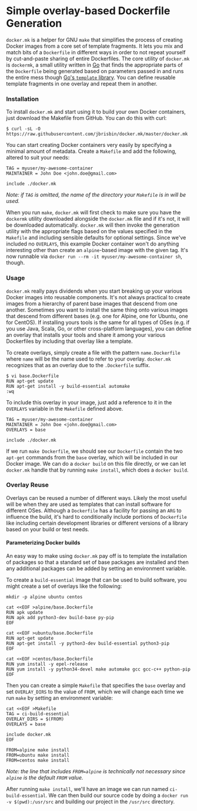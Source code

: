 # Simple overlay-based Dockerfile Generation

`docker.mk` is a helper for GNU `make` that simplifies the process of creating Docker images from a core set of template fragments. It lets you mix and match bits of a `Dockerfile` in different ways in order to not repeat yourself by cut-and-paste sharing of entire Dockerfiles. The core utility of `docker.mk` is `dockermk`, a small utility written in [Go](https://golang.org/) that finds the appropriate parts of the `Dockerfile` being generated based on parameters passed in and runs the entire mess though [Go's `template` library](https://golang.org/pkg/text/template/). You can define reusable template fragments in one overlay and repeat them in another.

### Installation

To install `docker.mk` and start using it to build your own Docker containers, just download the Makefile from GitHub. You can do this with curl:

```
$ curl -sL -O https://raw.githubusercontent.com/jbrisbin/docker.mk/master/docker.mk
```

You can start creating Docker containers very easily by specifying a minimal amount of metadata. Create a `Makefile` and add the following, altered to suit your needs:

```
TAG = myuser/my-awesome-container
MAINTAINER = John Doe <john.doe@gmail.com>

include ./docker.mk
```

_Note: if `TAG` is omitted, the name of the directory your `Makefile` is in will be used._

When you run `make`, `docker.mk` will first check to make sure you have the `dockermk` utility downloaded alongside the `docker.mk` file and if it's not, it will be downloaded automatically. `docker.mk` will then invoke the generation utility with the appropriate flags based on the values specified in the `Makefile` and including sensible defaults for optional settings. Since we've included no `OVERLAYS`, this example Docker container won't do anything interesting other than create an `alpine`-based image with the given tag. It's now runnable via `docker run --rm -it myuser/my-awesome-container sh`, though.

### Usage

`docker.mk` really pays dividends when you start breaking up your various Docker images into reusable components. It's not always practical to create images from a hierarchy of parent base images that descend from one another. Sometimes you want to install the same thing onto various images that descend from different bases (e.g. one for Alpine, one for Ubuntu, one for CentOS). If installing yours tools is the same for all types of OSes (e.g. if you use Java, Scala, Go, or other cross-platform languages), you can define an overlay that installs your tools and share it among your various Dockerfiles by including that overlay like a template.

To create overlays, simply create a file with the pattern `name.Dockerfile` where `name` will be the name used to refer to your overlay. `docker.mk` recognizes that as an overlay due to the `.Dockerfile` suffix.

```
$ vi base.Dockerfile
RUN apt-get update
RUN apt-get install -y build-essential automake
:wq
```

To include this overlay in your image, just add a reference to it in the `OVERLAYS` variable in the `Makefile` defined above.

```
TAG = myuser/my-awesome-container
MAINTAINER = John Doe <john.doe@gmail.com>
OVERLAYS = base

include ./docker.mk
```

If we run `make Dockerfile`, we should see our `Dockerfile` contain the two `apt-get` commands from the `base` overlay, which will be included in our Docker image. We can do a `docker build` on this file directly, or we can let `docker.mk` handle that by running `make install`, which does a `docker build`.

### Overlay Reuse

Overlays can be reused a number of different ways. Likely the most useful will be when they are used as templates that can install software for different OSes. Although a `Dockerfile` has a facility for passing an `ARG` to influence the build, it's hard to conditionally include portions of `Dockerfile` like including certain development libraries or different versions of a library based on your build or test needs.

#### Parameterizing Docker builds

An easy way to make using `docker.mk` pay off is to template the installation of packages so that a standard set of base packages are installed and then any additional packages can be added by setting an environment variable.

To create a `build-essential` image that can be used to build software, you might create a set of overlays like the following:

```
mkdir -p alpine ubuntu centos

cat <<EOF >alpine/base.Dockerfile
RUN apk update
RUN apk add python3-dev build-base py-pip
EOF

cat <<EOF >ubuntu/base.Dockerfile
RUN apt-get update
RUN apt-get install -y python3-dev build-essential python3-pip
EOF

cat <<EOF >centos/base.Dockerfile
RUN yum install -y epel-release
RUN yum install -y python34-devel make automake gcc gcc-c++ python-pip
EOF
```

Then you can create a simple `Makefile` that specifies the `base` overlay and set `OVERLAY_DIRS` to the value of `FROM`, which we will change each time we run `make` by setting an environment variable:

```
cat <<EOF >Makefile
TAG = ci-build-essential
OVERLAY_DIRS = $(FROM)
OVERLAYS = base

include docker.mk
EOF

FROM=alpine make install
FROM=ubuntu make install
FROM=centos make install
```

_Note: the line that includes `FROM=alpine` is technically not necessary since `alpine` is the default `FROM` value._

After running `make install`, we'll have an image we can run named `ci-build-essential`. We can then build our source code by doing a `docker run -v $(pwd):/usr/src` and building our project in the `/usr/src` directory.
